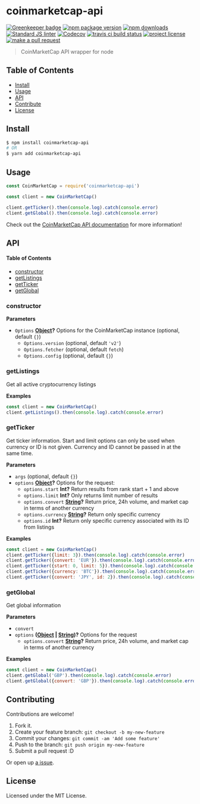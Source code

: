 # coinmarketcap-api

[![Greenkeeper badge](https://badges.greenkeeper.io/tiaanduplessis/coinmarketcap-api.svg)](https://greenkeeper.io/) [![npm package version](https://img.shields.io/npm/v/coinmarketcap-api.svg?style=flat-square)](https://npmjs.org/package/coinmarketcap-api)
[![npm downloads](https://img.shields.io/npm/dm/coinmarketcap-api.svg?style=flat-square)](https://npmjs.org/package/coinmarketcap-api) [![Standard JS linter](https://img.shields.io/badge/code%20style-standard-brightgreen.svg?style=flat-square)](https://github.com/feross/standard) [![Codecov](https://codecov.io/gh/tiaanduplessis/coinmarketcap-api/branch/master/graph/badge.svg?style=flat-square)](https://codecov.io/gh/tiaanduplessis/coinmarketcap-api)  [![travis ci build status](https://img.shields.io/travis/tiaanduplessis/coinmarketcap-api.svg?style=flat-square)](https://travis-ci.org/tiaanduplessis/coinmarketcap-api)  [![project license](https://img.shields.io/npm/l/coinmarketcap-api.svg?style=flat-square)](https://github.com/tiaanduplessis/coinmarketcap-api/blob/master/LICENSE) [![make a pull request](https://img.shields.io/badge/PRs-welcome-brightgreen.svg?style=flat-square)](http://makeapullrequest.com)  

> CoinMarketCap API wrapper for node

## Table of Contents

-   [Install](#install)
-   [Usage](#usage)
-   [API](#api)
-   [Contribute](#contribute)
-   [License](#license)

## Install

```sh
$ npm install coinmarketcap-api
# OR
$ yarn add coinmarketcap-api
```

## Usage

```js
const CoinMarketCap = require('coinmarketcap-api')

const client = new CoinMarketCap()

client.getTicker().then(console.log).catch(console.error)
client.getGlobal().then(console.log).catch(console.error)
```

Check out the [CoinMarketCap API documentation](https://coinmarketcap.com/api/) for more information!

## API

<!-- Generated by documentation.js. Update this documentation by updating the source code. -->

#### Table of Contents

-   [constructor](#constructor)
-   [getListings](#getlistings)
-   [getTicker](#getticker)
-   [getGlobal](#getglobal)

### constructor

**Parameters**

-   `Options` **[Object](https://developer.mozilla.org/docs/Web/JavaScript/Reference/Global_Objects/Object)?** Options for the CoinMarketCap instance (optional, default `{}`)
    -   `Options.version`   (optional, default `'v2'`)
    -   `Options.fetcher`   (optional, default `fetch`)
    -   `Options.config`   (optional, default `{}`)

### getListings

Get all active cryptocurrency listings

**Examples**

```javascript
const client = new CoinMarketCap()
client.getListings().then(console.log).catch(console.error)
```

### getTicker

Get ticker information.
Start and limit options can only be used when currency or ID is not given.
Currency and ID cannot be passed in at the same time.

**Parameters**

-   `args`   (optional, default `{}`)
-   `options` **[Object](https://developer.mozilla.org/docs/Web/JavaScript/Reference/Global_Objects/Object)?** Options for the request:
    -   `options.start` **Int?** Return results from rank start + 1 and above
    -   `options.limit` **Int?** Only returns limit number of results
    -   `options.convert` **[String](https://developer.mozilla.org/docs/Web/JavaScript/Reference/Global_Objects/String)?** Return price, 24h volume, and market cap in terms of another currency
    -   `options.currency` **[String](https://developer.mozilla.org/docs/Web/JavaScript/Reference/Global_Objects/String)?** Return only specific currency
    -   `options.id` **Int?** Return only specific currency associated with its ID from listings

**Examples**

```javascript
const client = new CoinMarketCap()
client.getTicker({limit: 3}).then(console.log).catch(console.error)
client.getTicker({convert: 'EUR'}).then(console.log).catch(console.error)
client.getTicker({start: 0, limit: 5}).then(console.log).catch(console.error)
client.getTicker({currency: 'BTC'}).then(console.log).catch(console.error)
client.getTicker({convert: 'JPY', id: 2}).then(console.log).catch(console.error)
```

### getGlobal

Get global information

**Parameters**

-   `convert`  
-   `options` **([Object](https://developer.mozilla.org/docs/Web/JavaScript/Reference/Global_Objects/Object) \| [String](https://developer.mozilla.org/docs/Web/JavaScript/Reference/Global_Objects/String))?** Options for the request
    -   `options.convert` **[String](https://developer.mozilla.org/docs/Web/JavaScript/Reference/Global_Objects/String)?** Return price, 24h volume, and market cap in terms of another currency

**Examples**

```javascript
const client = new CoinMarketCap()
client.getGlobal('GBP').then(console.log).catch(console.error)
client.getGlobal({convert: 'GBP'}).then(console.log).catch(console.error)
```

## Contributing

Contributions are welcome!

1.  Fork it.
2.  Create your feature branch: `git checkout -b my-new-feature`
3.  Commit your changes: `git commit -am 'Add some feature'`
4.  Push to the branch: `git push origin my-new-feature`
5.  Submit a pull request :D

Or open up [a issue](https://github.com/tiaanduplessis/coinmarketcap-api/issues).

## License

Licensed under the MIT License.
